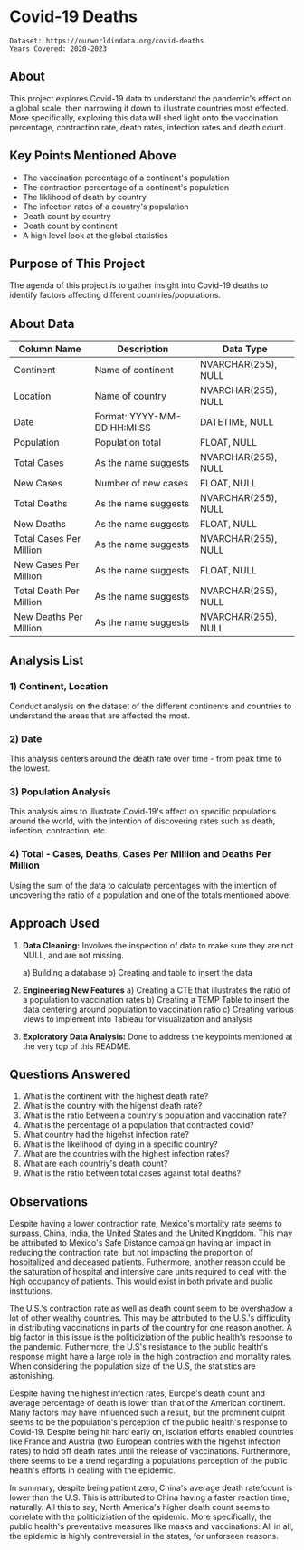 # Covid-19 Deaths

    Dataset: https://ourworldindata.org/covid-deaths 
    Years Covered: 2020-2023

## About

This project explores Covid-19 data to understand the pandemic's effect on a global scale, then narrowing it down to illustrate countries most effected. More specifically, exploring this data will shed light onto the vaccination percentage, contraction rate, death rates, infection rates and death count.

## Key Points Mentioned Above

- The vaccination percentage of a continent's population 
- The contraction percentage of a continent's population
- The liklihood of death by country
- The infection rates of a country's population
- Death count by country
- Death count by continent
- A high level look at the global statistics

## Purpose of This Project

The agenda of this project is to gather insight into Covid-19 deaths to identify factors affecting different countries/populations.

## About Data

| Column Name  | Description | Data Type |
| ---------   | --------- | --------- |
| Continent |  Name of continent | NVARCHAR(255), NULL |
| Location |  Name of country | NVARCHAR(255), NULL |
| Date | Format: YYYY-MM-DD HH:MI:SS | DATETIME, NULL |
| Population | Population total | FLOAT, NULL |
| Total Cases | As the name suggests | NVARCHAR(255), NULL |
| New Cases | Number of new cases | FLOAT, NULL |
| Total Deaths | As the name suggests | NVARCHAR(255), NULL |
| New Deaths| As the name suggests | FLOAT, NULL |
| Total Cases Per Million | As the name suggests | NVARCHAR(255), NULL |
| New Cases Per Million | As the name suggests | FLOAT, NULL |
| Total Death Per Million | As the name suggests | NVARCHAR(255), NULL |
| New Deaths Per Million | As the name suggests | NVARCHAR(255), NULL |

## Analysis List

### 1) Continent, Location

Conduct analysis on the dataset of the different continents and countries to understand the areas that are affected the most.

### 2) Date

This analysis centers around the death rate over time - from peak time to the lowest.

### 3) Population Analysis

This analysis aims to illustrate Covid-19's affect on specific populations around the world, with the intention of discovering rates such as death, infection, contraction, etc.

### 4) Total - Cases, Deaths, Cases Per Million and Deaths Per Million

Using the sum of the data to calculate percentages with the intention of uncovering the ratio of a population and one of the totals mentioned above.

## Approach Used

1) **Data Cleaning:** Involves the inspection of data to make sure they are not NULL, and are not missing.

   a) Building a database
   b) Creating and table to insert the data

2) **Engineering New Features**
   a) Creating a CTE that illustrates the ratio of a population to vaccination rates
   b) Creating a TEMP Table to insert the data centering around population to vaccination ratio
   c) Creating various views to implement into Tableau for visualization and analysis

3) **Exploratory Data Analysis:** Done to address the keypoints mentioned at the very top of this README.

## Questions Answered

1) What is the continent with the highest death rate?
2) What is the country with the higehst death rate?
3) What is the ratio between a country's population and vaccination rate?
4) What is the percentage of a population that contracted covid?
5) What country had the higehst infection rate?
6) What is the likelihood of dying in a specific country?
7) What are the countries with the highest infection rates?
8) What are each countriy's death count?
9) What is the ratio between total cases against total deaths?

## Observations
Despite having a lower contraction rate, Mexico's mortality rate seems to surpass, China, India, the United States and the United Kingddom. This may be attributed to Mexico's Safe Distance campaign having an impact in reducing the contraction rate, but not impacting the proportion of hospitalized and deceased patients.
Futhermore, another reason could be the saturation of hospital and intensive care units required to deal with the high occupancy of patients. This would exist in both private and public institutions. 

The U.S.'s contraction rate as well as death count seem to be overshadow a lot of other wealthy countries. This may be attributed to the U.S.'s difficulity in distributing vaccinations in parts of the country for one reason another. A big factor in this issue is the politiciziation of the public health's response to the pandemic.
Futhermore, the U.S's resistance to the public health's response might have a large role in the high contraction and mortality rates. When considering the population size of the U.S, the statistics are astonishing.

Despite having the highest infection rates, Europe's death count and average percentage of death is lower than that of the American continent. Many factors may have influenced such a result, but the prominent culprit seems to be the population's perception of the public health's response to Covid-19. Despite being hit hard early on, isolation efforts enabled countries like France and Austria (two European contries with the higehst infection rates) to hold off death rates until the release of vaccinations. Furthermore, there seems to be a trend regarding a populations perception of the public health's efforts in dealing with the epidemic. 

In summary, despite being patient zero, China's average death rate/count is lower than the U.S. This is attributed to China having a faster reaction time, naturally. All this to say, North America's higher death count seems to correlate with the politiciziation of the epidemic. More specifically, the public health's preventative measures like masks and vaccinations. All in all, the epidemic is highly contreversial in the states, for unforseen reasons. 
